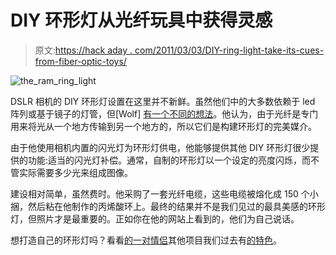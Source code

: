 # DIY 环形灯从光纤玩具中获得灵感

> 原文:[https://hack aday . com/2011/03/03/DIY-ring-light-take-its-cues-from-fiber-optic-toys/](https://hackaday.com/2011/03/03/diy-ring-light-takes-its-cues-from-fiber-optic-toys/)

![the_ram_ring_light](../Images/adcdf5ffbc05b285754b54d2e17d66c1.png "the_ram_ring_light")

DSLR 相机的 DIY 环形灯设置在这里并不新鲜。虽然他们中的大多数依赖于 led 阵列或基于镜子的灯管，但[Wolf] [有一个不同的想法](http://blog.blazingangles.net/soapbox/2011/03/diy-ring-flash-with-an-optical.html)。他认为，由于光纤是专门用来将光从一个地方传输到另一个地方的，所以它们是构建环形灯的完美媒介。

由于他使用相机内置的闪光灯为环形灯供电，他能够提供其他 DIY 环形灯很少提供的功能:适当的闪光灯补偿。通常，自制的环形灯以一个设定的亮度闪烁，而不管实际需要多少光来组成图像。

建设相对简单，虽然费时。他采购了一套光纤电缆，这些电缆被熔化成 150 个小捆，然后粘在他制作的丙烯酸环上。最终的结果并不是我们见过的最具美感的环形灯，但照片才是最重要的。正如你在他的网站上看到的，他们为自己说话。

想打造自己的环形灯吗？看看[的一对](http://hackaday.com/2010/11/09/machine-your-own-ring-light/)[情侣](http://hackaday.com/2009/11/16/led-ring-light/)其他项目我们过去有[的特色](http://hackaday.com/2009/02/06/fiber-optic-flash-ring-2/)。
